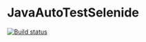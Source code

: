 # JavaAutoTestSelenide
[![Build status](https://ci.appveyor.com/api/projects/status/62y6nffn68wh2bix/branch/main?svg=true)](https://ci.appveyor.com/project/Ramzesito/javaautotestselenide/branch/main)
